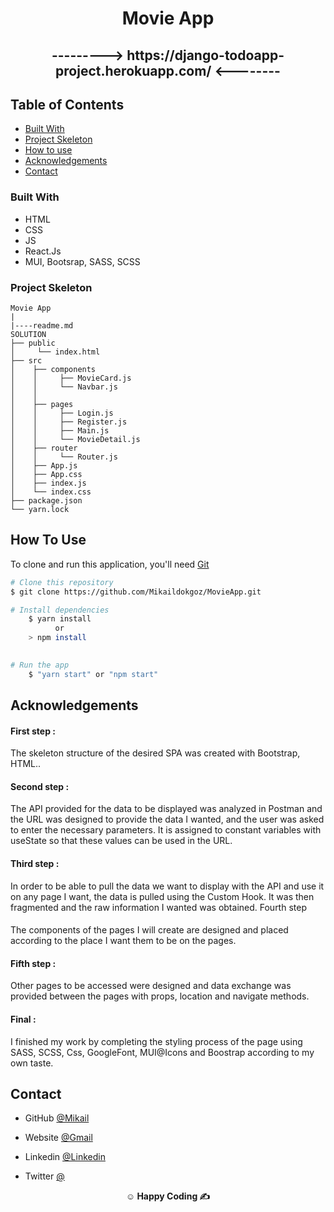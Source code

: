 

<h1 align="center">Movie App</h1>


<div align="center">
  <h2>---------> https://django-todoapp-project.herokuapp.com/ <--------</h2>
</div>

<!-- TABLE OF CONTENTS -->

## Table of Contents

- [Built With](#built-with)
- [Project Skeleton](#project-skeleton)
- [How to use](#how-to-use)
- [Acknowledgements](#acknowledgements)
- [Contact](#contact)


### Built With


- HTML
- CSS
- JS
- React.Js
- MUI, Bootsrap, SASS, SCSS

### Project Skeleton

```
Movie App
|
|----readme.md         
SOLUTION
├── public
│     └── index.html
├── src
│    ├── components
│    │     ├── MovieCard.js
│    │     └── Navbar.js
│    │     
│    ├── pages
│    │     ├── Login.js
│    │     ├── Register.js
│    │     ├── Main.js
│    │     └── MovieDetail.js
│    ├── router
│    │     └── Router.js
│    ├── App.js
│    ├── App.css
│    ├── index.js
│    └── index.css
├── package.json
└── yarn.lock
```

## How To Use


To clone and run this application, you'll need [Git](https://git-scm.com) 
```bash
# Clone this repository
$ git clone https://github.com/Mikaildokgoz/MovieApp.git

# Install dependencies
    $ yarn install 
          or 
    > npm install
   

# Run the app
    $ "yarn start" or "npm start"
```

## Acknowledgements
<h4>First step :</h4>
The skeleton structure of the desired SPA was created with Bootstrap, HTML..
<h4>Second step : </h4>
The API provided for the data to be displayed was analyzed in Postman and the URL was designed to provide the data I wanted, and the user was asked to enter the necessary parameters. It is assigned to constant variables with useState so that these values ​​can be used in the URL.
<h4>Third step : </h4>
In order to be able to pull the data we want to display with the API and use it on any page I want, the data is pulled using the Custom Hook. It was then fragmented and the raw information I wanted was obtained.
Fourth step<h4> </h4>
The components of the pages I will create are designed and placed according to the place I want them to be on the pages.
<h4>Fifth step :</h4>   
Other pages to be accessed were designed and data exchange was provided between the pages with props, location and navigate methods.
<h4>Final :</h4> 
I finished my work by completing the styling process of the page using SASS, SCSS, Css, GoogleFont, MUI@Icons and Boostrap according to my own taste.

## Contact

- GitHub [@Mikail](https://github.com/Mikaildokgoz)
- Website [@Gmail](mikaildokgoz@gmail.com)

- Linkedin [@Linkedin](https://www.linkedin.com/in/mikail-dokg%C3%B6z/)
- Twitter [@]()





**<p align="center">&#9786; Happy Coding &#9997;</p>**
